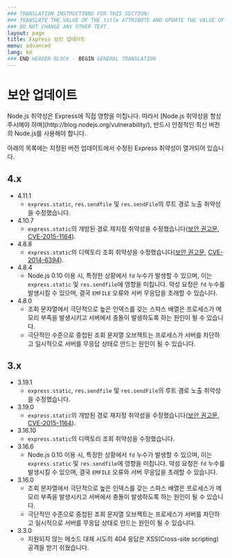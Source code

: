 ```yaml
---
### TRANSLATION INSTRUCTIONS FOR THIS SECTION:
### TRANSLATE THE VALUE OF THE title ATTRIBUTE AND UPDATE THE VALUE OF THE lang ATTRIBUTE.
### DO NOT CHANGE ANY OTHER TEXT.
layout: page
title: Express 보안 업데이트
menu: advanced
lang: ko
### END HEADER BLOCK - BEGIN GENERAL TRANSLATION
---
```


# 보안 업데이트

<div class="doc-box doc-notice" markdown="1">
Node.js 취약성은 Express에 직접 영향을 미칩니다. 따라서 [Node.js 취약성을 항상 주시해야 하며](http://blog.nodejs.org/vulnerability/), 반드시 안정적인 최신 버전의 Node.js를 사용해야 합니다.
</div>

아래의 목록에는 지정된 버전 업데이트에서 수정된 Express 취약성이 열거되어 있습니다.

## 4.x

  * 4.11.1
    * `express.static`, `res.sendfile` 및 `res.sendFile`의 루트 경로 노출 취약성을 수정했습니다.
  * 4.10.7
    * `express.static`의 개방된 경로 재지정 취약성을 수정했습니다([보안 권고문](https://nodesecurity.io/advisories/serve-static-open-redirect), [CVE-2015-1164](http://cve.mitre.org/cgi-bin/cvename.cgi?name=CVE-2015-1164)).
  * 4.8.8
    * `express.static`의 디렉토리 조회 취약성을 수정했습니다([보안 권고문](http://nodesecurity.io/advisories/send-directory-traversal), [CVE-2014-6394](http://cve.mitre.org/cgi-bin/cvename.cgi?name=CVE-2014-6394)).
  * 4.8.4
    * Node.js 0.10 이용 시, 특정한 상황에서 `fd` 누수가 발생할 수 있으며, 이는 `express.static` 및 `res.sendfile`에 영향을 미칩니다. 악성 요청은 `fd` 누수를 발생시킬 수 있으며, 결국 `EMFILE` 오류와 서버 무응답을 초래할 수 있습니다.
  * 4.8.0
    * 조회 문자열에서 극단적으로 높은 인덱스를 갖는 스파스 배열은 프로세스가 메모리 부족을 발생시키고 서버에서 충돌이 발생하도록 하는 원인이 될 수 있습니다.
    * 극단적인 수준으로 중첩된 조회 문자열 오브젝트는 프로세스가 서버를 차단하고 일시적으로 서버를 무응답 상태로 만드는 원인이 될 수 있습니다.

## 3.x

  * 3.19.1
    * `express.static`, `res.sendfile` 및 `res.sendFile`의 루트 경로 노출 취약성을 수정했습니다.
  * 3.19.0
    * `express.static`의 개방된 경로 재지정 취약성을 수정했습니다([보안 권고문](https://nodesecurity.io/advisories/serve-static-open-redirect), [CVE-2015-1164](http://cve.mitre.org/cgi-bin/cvename.cgi?name=CVE-2015-1164)).
  * 3.16.10
    * `express.static`의 디렉토리 조회 취약성을 수정했습니다.
  * 3.16.6
    * Node.js 0.10 이용 시, 특정한 상황에서 `fd` 누수가 발생할 수 있으며, 이는 `express.static` 및 `res.sendfile`에 영향을 미칩니다. 악성 요청은 `fd` 누수를 발생시킬 수 있으며, 결국 `EMFILE` 오류와 서버 무응답을 초래할 수 있습니다.
  * 3.16.0
    * 조회 문자열에서 극단적으로 높은 인덱스를 갖는 스파스 배열은 프로세스가 메모리 부족을 발생시키고 서버에서 충돌이 발생하도록 하는 원인이 될 수 있습니다.
    * 극단적인 수준으로 중첩된 조회 문자열 오브젝트는 프로세스가 서버를 차단하고 일시적으로 서버를 무응답 상태로 만드는 원인이 될 수 있습니다.
  * 3.3.0
    * 지원되지 않는 메소드 대체 시도의 404 응답은 XSS(Cross-site scripting) 공격을 받기 쉬웠습니다.
